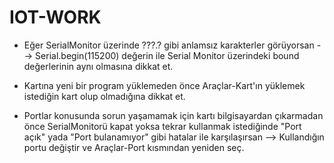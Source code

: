 # IOT-WORK

* Eğer SerialMonitor üzerinde ???.? gibi anlamsız karakterler görüyorsan --> Serial.begin(115200) değerin ile Serial Monitor üzerindeki bound değerlerinin aynı olmasına dikkat et.

* Kartına yeni bir program yüklemeden önce Araçlar-Kart'ın yüklemek istediğin kart olup olmadığına dikkat et.

* Portlar konusunda sorun yaşamamak için kartı bilgisayardan çıkarmadan önce SerialMonitorü kapat yoksa tekrar kullanmak istediğinde "Port açık" yada "Port bulanamıyor" gibi hatalar ile karşılaşırsan --> Kullandığın portu değiştir ve Araçlar-Port kısmından yeniden seç.

